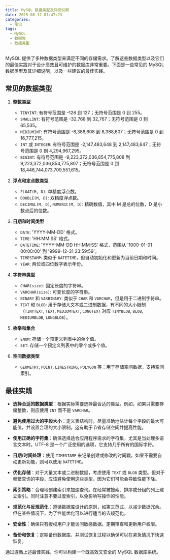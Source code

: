 ```yaml
---
title: MySQL 数据类型及详细说明
date: 2025-08-12 07:47:23
categories:
  - 笔记
tags: 
  - MySQL
  - 数据库
  - 数据类型
---
```


MySQL 提供了多种数据类型来满足不同的存储需求。了解这些数据类型以及它们的最佳实践对于设计高效且可维护的数据库非常重要。下面是一些常见的 MySQL 数据类型及其详细说明，以及一些建议的最佳实践。

## 常见的数据类型

1. **整数类型**
   - `TINYINT`: 有符号范围是 -128 到 127；无符号范围是 0 到 255。
   - `SMALLINT`: 有符号范围是 -32,768 到 32,767；无符号范围是 0 到 65,535。
   - `MEDIUMINT`: 有符号范围是 -8,388,608 到 8,388,607；无符号范围是 0 到 16,777,215。
   - `INT` 或 `INTEGER`: 有符号范围是 -2,147,483,648 到 2,147,483,647；无符号范围是 0 到 4,294,967,295。
   - `BIGINT`: 有符号范围是 -9,223,372,036,854,775,808 到 9,223,372,036,854,775,807；无符号范围是 0 到 18,446,744,073,709,551,615。

2. **浮点和定点数类型**
   - `FLOAT(M, D)`: 单精度浮点数。
   - `DOUBLE(M, D)`: 双精度浮点数。
   - `DECIMAL(M, D)`, `NUMERIC(M, D)`: 精确数值，其中 M 是总的位数，D 是小数点后的位数。

3. **日期和时间类型**
   - `DATE`: 'YYYY-MM-DD' 格式。
   - `TIME`: 'HH:MM:SS' 格式。
   - `DATETIME`: 'YYYY-MM-DD HH:MM:SS' 格式，范围从 '1000-01-01 00:00:00' 到 '9999-12-31 23:59:59'。
   - `TIMESTAMP`: 类似于 `DATETIME`，但自动初始化和更新为当前日期和时间。
   - `YEAR`: 两位或四位数字表示年份。

4. **字符串类型**
   - `CHAR(size)`: 固定长度的字符串。
   - `VARCHAR(size)`: 可变长度的字符串。
   - `BINARY` 和 `VARBINARY`: 类似于 `CHAR` 和 `VARCHAR`，但是用于二进制字符串。
   - `TEXT` 和 `BLOB`: 用于存储大文本或二进制数据，有不同的大小限制（`TINYTEXT`, `TEXT`, `MEDIUMTEXT`, `LONGTEXT` 对应 `TINYBLOB`, `BLOB`, `MEDIUMBLOB`, `LONGBLOB`）。

5. **枚举和集合**
   - `ENUM`: 存储一个预定义列表中的单个值。
   - `SET`: 存储一个预定义列表中的零个或多个值。

6. **空间数据类型**
   - `GEOMETRY`, `POINT`, `LINESTRING`, `POLYGON` 等：用于存储空间数据，支持空间索引。

## 最佳实践

- **选择合适的数据类型**：根据实际需要选择最合适的类型。例如，如果只需要存储整数，则应使用 `INT` 而不是 `VARCHAR`。

- **避免使用过大的字段大小**：定义表结构时，尽量准确地估计每个字段的最大可能值，并设置合理的大小限制。这有助于节省存储空间并提高性能。

- **使用正确的字符集**：确保选择适合应用程序需求的字符集，尤其是当处理多语言文本时。UTF-8 是一个广泛使用的选项，它支持几乎所有的国际字符。

- **日期/时间处理**：使用 `TIMESTAMP` 来记录创建或修改的时间戳。如果不需要自动更新功能，则可以使用 `DATETIME`。

- **优化存储**：对于大量文本或二进制数据，考虑使用 `TEXT` 或 `BLOB` 类型。但对于频繁查询的字段，应该避免使用这些类型，因为它们可能会导致性能下降。

- **索引策略**：合理地创建索引来加速查询。在经常被搜索、排序或分组的列上建立索引。同时注意不要过度索引，以免影响写操作的性能。

- **规范化与反规范化**：遵循数据库设计的原则，如第三范式，以减少数据冗余。但在某些情况下，为了性能优化可以进行适当的去规范化。

- **安全性**：确保只有授权用户才能访问敏感数据。定期审查和更新用户权限。

- **备份和恢复**：定期备份数据库，并测试恢复过程以确保可以在紧急情况下快速恢复。

通过遵循上述最佳实践，你可以构建一个既高效又安全的 MySQL 数据库系统。

